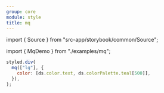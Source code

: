 ```yaml
---
group: core
module: style
title: mq
---
```


import { Source } from "src-app/storybook/common/Source";

import { MqDemo } from "./examples/mq";

<MqDemo />

```jsx {2}
styled.div(
  mq(["lg"], {
    color: [ds.color.text, ds.colorPalette.teal[500]],
  }),
);
```

<Source path="src-core/style/mq.ts" />
